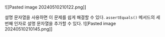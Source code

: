 ![[Pasted image 20240510210122.png]]

설명 문자열을 사용하면 이 문제를 쉽게 해결할 수 있다.
`assertEquals()` 메서드의 세 번째 인자로 설명 문자열을 추가할 수 있다.
![[Pasted image 20240510210145.png]]
